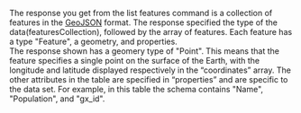 The response you get from the list features command is a collection of features in the [GeoJSON](http://geojson.) format. The response specified the type of the data(featuresCollection), followed by the array of features. Each feature has a type "Feature", a geometry, and properties.  
The response shown has a geomery type of "Point". This means that the feature specifies a single point on the surface of the Earth, with the longitude and latitude displayed respectively in the “coordinates” array. The other attributes in the table are specified in “properties” and are specific to the data set. For example, in this table the schema contains "Name", "Population", and "gx_id". 
